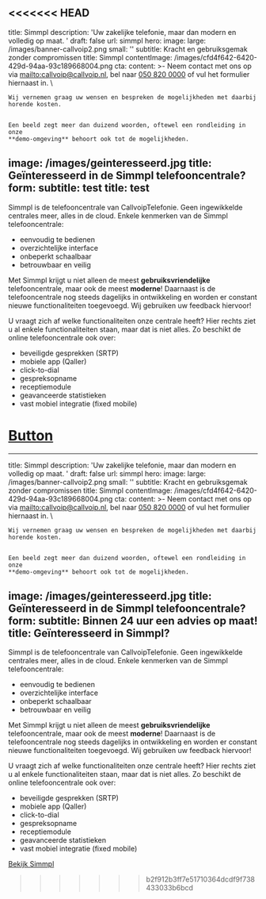 <<<<<<< HEAD
---
title: Simmpl
description: 'Uw zakelijke telefonie, maar dan modern en volledig op maat. '
draft: false
url: simmpl
hero:
  image:
    large: /images/banner-callvoip2.png
    small: ''
  subtitle: Kracht en gebruiksgemak zonder compromissen
  title: Simmpl
contentImage: /images/cfd4f642-6420-429d-94aa-93c189668004.png
cta:
  content: >-
    Neem contact met ons op via <mailto:callvoip@callvoip.nl>, bel naar [050 820
    0000](tel:+31508200000) of vul het formulier hiernaast in. \

    Wij vernemen graag uw wensen en bespreken de mogelijkheden met daarbij
    horende kosten. 


    Een beeld zegt meer dan duizend woorden, oftewel een rondleiding in onze
    **demo-omgeving** behoort ook tot de mogelijkheden.
  image: /images/geinteresseerd.jpg
  title: Geïnteresseerd in de Simmpl telefooncentrale?
form:
  subtitle: test
  title: test
---
Simmpl is de telefooncentrale van CallvoipTelefonie. Geen ingewikkelde centrales meer, alles in de cloud. Enkele kenmerken van de Simmpl telefooncentrale:

* eenvoudig te bedienen
* overzichtelijke interface
* onbeperkt schaalbaar
* betrouwbaar en veilig

Met Simmpl krijgt u niet alleen de meest **gebruiksvriendelijke** telefooncentrale, maar ook de meest **moderne**! Daarnaast is de telefooncentrale nog steeds dagelijks in ontwikkeling en worden er constant nieuwe functionaliteiten toegevoegd. Wij gebruiken uw feedback hiervoor!

U vraagt zich af welke functionaliteiten onze centrale heeft? Hier rechts ziet u al enkele functionaliteiten staan, maar dat is niet alles. Zo beschikt de online telefooncentrale ook over:

* beveiligde gesprekken (SRTP)
* mobiele app (Qaller)
* click-to-dial
* gespreksopname
* receptiemodule
* geavanceerde statistieken
* vast mobiel integratie (fixed mobile)

<a href="#" class="btn btn-primary">Button</a>
=======
---
title: Simmpl
description: 'Uw zakelijke telefonie, maar dan modern en volledig op maat. '
draft: false
url: simmpl
hero:
  image:
    large: /images/banner-callvoip2.png
    small: ''
  subtitle: Kracht en gebruiksgemak zonder compromissen
  title: Simmpl
contentImage: /images/cfd4f642-6420-429d-94aa-93c189668004.png
cta:
  content: >-
    Neem contact met ons op via <mailto:callvoip@callvoip.nl>, bel naar [050 820
    0000](tel:+31508200000) of vul het formulier hiernaast in. \

    Wij vernemen graag uw wensen en bespreken de mogelijkheden met daarbij
    horende kosten. 


    Een beeld zegt meer dan duizend woorden, oftewel een rondleiding in onze
    **demo-omgeving** behoort ook tot de mogelijkheden.
  image: /images/geinteresseerd.jpg
  title: Geïnteresseerd in de Simmpl telefooncentrale?
form:
  subtitle: Binnen 24 uur een advies op maat!
  title: Geïnteresseerd in Simmpl?
---
Simmpl is de telefooncentrale van CallvoipTelefonie. Geen ingewikkelde centrales meer, alles in de cloud. Enkele kenmerken van de Simmpl telefooncentrale:

* eenvoudig te bedienen
* overzichtelijke interface
* onbeperkt schaalbaar
* betrouwbaar en veilig

Met Simmpl krijgt u niet alleen de meest **gebruiksvriendelijke** telefooncentrale, maar ook de meest **moderne**! Daarnaast is de telefooncentrale nog steeds dagelijks in ontwikkeling en worden er constant nieuwe functionaliteiten toegevoegd. Wij gebruiken uw feedback hiervoor!

U vraagt zich af welke functionaliteiten onze centrale heeft? Hier rechts ziet u al enkele functionaliteiten staan, maar dat is niet alles. Zo beschikt de online telefooncentrale ook over:

* beveiligde gesprekken (SRTP)
* mobiele app (Qaller)
* click-to-dial
* gespreksopname
* receptiemodule
* geavanceerde statistieken
* vast mobiel integratie (fixed mobile)

<a href="https://simmpl.nl/" class="btn btn-primary">Bekijk Simmpl</a>
>>>>>>> b2f912b3ff7e51710364dcdf9f738433033b6bcd
